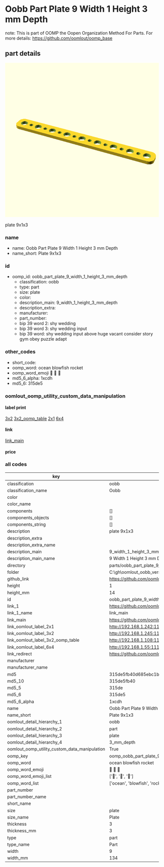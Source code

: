 # Oobb Part Plate 9 Width 1 Height 3 mm Depth  

note: This is part of OOMP the Oopen Organization Method For Parts. For more details: https://github.com/oomlout/oomp_base

##  part details
  

[![](3dpr.png)](3dpr.png)

plate 9x1x3



### name
* name: Oobb Part Plate 9 Width 1 Height 3 mm Depth
* name_short: Plate 9x1x3 
### id
* oomp_id: oobb_part_plate_9_width_1_height_3_mm_depth
  * classification: oobb
  * type: part
  * size: plate
  * color: 
  * description_main: 9_width_1_height_3_mm_depth
  * description_extra: 
  * manufacturer: 
  * part_number: 
  * bip 39 word 2: shy wedding
  * bip 39 word 3: shy wedding input
  * bip 39 word: shy wedding input above huge vacant consider story gym obey puzzle adapt

### other_codes
* short_code: 
* oomp_word: ocean blowfish rocket
* oomp_word_emoji :ocean: :blowfish: :rocket:
* md5_6_alpha: 1xcdh
* md5_6: 315de5






### oomlout_oomp_utility_custom_data_manipulation
#### label print
[3x2](http://192.168.1.245:1112/?label=oomp%201xcdh)
[3x2_oomp_table](http://192.168.1.108:1112/?label=oomp%201xcdh)
[2x1](http://192.168.1.242:1112/?label=oomp%201xcdh)
[6x4](http://192.168.1.55:1112/?label=oomp%201xcdh)    

#### link

[link_main](https://github.com/oomlout/oomlout_oobb_version_4_generated_parts/tree/main/navigation_oomp/oobb/part/plate/9_width_1_height_3_mm_depth/part)                              

#### price







### all codes 
| key | value |  
| --- | --- |  
| classification | oobb |  
| classification_name | Oobb |  
| color |  |  
| color_name |  |  
| components | [] |  
| components_objects | [] |  
| components_string | [] |  
| description | plate 9x1x3 |  
| description_extra |  |  
| description_extra_name |  |  
| description_main | 9_width_1_height_3_mm_depth |  
| description_main_name | 9 Width 1 Height 3 mm Depth |  
| directory | parts/oobb_part_plate_9_width_1_height_3_mm_depth |  
| folder | C:\gh\oomlout_oobb_version_4_generated_parts\parts\oobb_part_plate_9_width_1_height_3_mm_depth |  
| github_link | https://github.com/oomlout/oomlout_oomp_part_src/tree/main/parts/oobb_part_plate_9_width_1_height_3_mm_depth |  
| height | 1 |  
| height_mm | 14 |  
| id | oobb_part_plate_9_width_1_height_3_mm_depth |  
| link_1 | https://github.com/oomlout/oomlout_oobb_version_4_generated_parts/tree/main/navigation_oomp/oobb/part/plate/9_width_1_height_3_mm_depth/part |  
| link_1_name | link_main |  
| link_main | https://github.com/oomlout/oomlout_oobb_version_4_generated_parts/tree/main/navigation_oomp/oobb/part/plate/9_width_1_height_3_mm_depth/part |  
| link_oomlout_label_2x1 | http://192.168.1.242:1112/?label=oomp%201xcdh |  
| link_oomlout_label_3x2 | http://192.168.1.245:1112/?label=oomp%201xcdh |  
| link_oomlout_label_3x2_oomp_table | http://192.168.1.108:1112/?label=oomp%201xcdh |  
| link_oomlout_label_6x4 | http://192.168.1.55:1112/?label=oomp%201xcdh |  
| link_redirect | https://github.com/oomlout/oomlout_oobb_version_4_generated_parts/tree/main/parts/oobb_plate_09_01_03 |  
| manufacturer |  |  
| manufacturer_name |  |  
| md5 | 315de5fb40d685ebc1b75008e97e3e3c |  
| md5_10 | 315de5fb40 |  
| md5_5 | 315de |  
| md5_6 | 315de5 |  
| md5_6_alpha | 1xcdh |  
| name | Oobb Part Plate 9 Width 1 Height 3 mm Depth |  
| name_short | Plate 9x1x3  |  
| oomlout_detail_hierarchy_1 | oobb |  
| oomlout_detail_hierarchy_2 | part |  
| oomlout_detail_hierarchy_3 | plate |  
| oomlout_detail_hierarchy_4 | 3_mm_depth |  
| oomlout_oomp_utility_custom_data_manipulation | True |  
| oomp_key | oomp_oobb_part_plate_9_width_1_height_3_mm_depth |  
| oomp_word | ocean blowfish rocket |  
| oomp_word_emoji | :ocean: :blowfish: :rocket: |  
| oomp_word_emoji_list | [':ocean:', ':blowfish:', ':rocket:'] |  
| oomp_word_list | ['ocean', 'blowfish', 'rocket'] |  
| part_number |  |  
| part_number_name |  |  
| short_name |  |  
| size | plate |  
| size_name | Plate |  
| thickness | 3 |  
| thickness_mm | 3 |  
| type | part |  
| type_name | Part |  
| width | 9 |  
| width_mm | 134 |  
